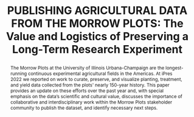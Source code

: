 ---
abstract: The Morrow Plots at the University of Illinois Urbana-Champaign are the
  longest-running continuous experimental agricultural fields in the Americas. At
  iPres 2022 we reported on work to curate, preserve, and visualize planting, treatment,
  and yield data collected from the plots' nearly 150-year history. This paper provides
  an update on these efforts over the past year and, with special emphasis on the
  data’s scientific and cultural value, discusses the importance of collaborative
  and interdisciplinary work within the Morrow Plots stakeholder community to publish
  the dataset, and identify necessary next steps.
creators:
- Anderson, Bethany G.
- Caldrone, Sandi L.
- Henry, Joshua K.
- Imker, Heidi J.
- Margenot, Andrew J.
- Williams, Sarah C.
date: null
document_url: https://www.ideals.illinois.edu/items/128875/bitstreams/430338/data.pdf
grand_parent: iPRES
institutions: []
keywords:
- data
- agriculture
- archives
- curation
- collaboration
landing_page_url: https://hdl.handle.net/2142/121681
language: eng
layout: publication
license: CC-BY 4.0 International
notes_url: null
parent: iPRES 2023
publication_type: presentation
size: null
slides_url: null
source_name: iPRES
stream_url: null
title: 'PUBLISHING AGRICULTURAL DATA FROM THE MORROW PLOTS: The Value and Logistics
  of Preserving a Long-Term Research Experiment'
year: 2023
---